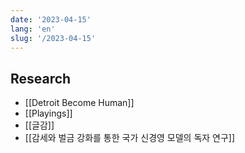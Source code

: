 ```yaml
---
date: '2023-04-15'
lang: 'en'
slug: '/2023-04-15'
---
```


## Research

- [[Detroit Become Human]]
- [[Playings]]
- [[글감]]
- [[감세와 벌금 강화를 통한 국가 신경영 모델의 독자 연구]]
